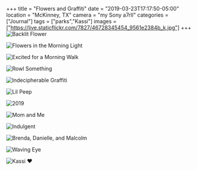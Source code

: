 +++
title = "Flowers and Graffiti"
date = "2019-03-23T17:17:50-05:00"
location = "McKinney, TX"
camera = "my Sony a7rII"
categories = ["Journal"]
tags = ["parks","Kassi"]
images = ["https://live.staticflickr.com/7827/46728345454_9561e2384b_k.jpg"]
+++
![Backlit Flower](https://live.staticflickr.com/7827/46728345454_9561e2384b_k.jpg)
<!--more-->

![Flowers in the Morning Light](https://live.staticflickr.com/7843/33575269628_e7c0c67cd7_k.jpg)

![Excited for a Morning Walk](https://live.staticflickr.com/7888/46728345944_dd7b7a8ef3_k.jpg)

![Rowl Something](https://live.staticflickr.com/7869/40485447743_a8fcbec2e7_k.jpg)

![Indecipherable Graffiti](https://live.staticflickr.com/7821/40485446483_84678ba7c5_k.jpg)

![Lil Peep](https://live.staticflickr.com/7826/47451474131_24c2562e71_k.jpg)

![2019](https://live.staticflickr.com/7842/40485446193_0ecb0fbf22_k.jpg)

![Mom and Me](https://live.staticflickr.com/7905/40485445513_618248f9de_k.jpg)

![Indulgent](https://live.staticflickr.com/7862/47451472191_00abe5a9c1_k.jpg)

![Brenda, Danielle, and Malcolm](https://live.staticflickr.com/7879/40485446813_255dfb8b89_k.jpg)

![Waving Eye](https://live.staticflickr.com/7910/47451473291_df82d245d9_k.jpg)

![Kassi ❤️](https://live.staticflickr.com/7927/40485445913_7b03cd66cf_k.jpg)
